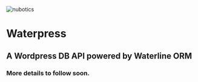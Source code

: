 ![nubotics](https://avatars0.githubusercontent.com/u/6399329?v=3&s=200 "nubotics") 

# Waterpress

## A Wordpress DB API powered by Waterline ORM

### More details to follow soon.

